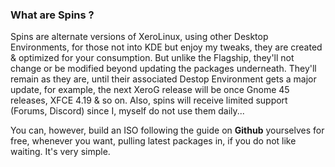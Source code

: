 ### What are Spins ?

Spins are alternate versions of XeroLinux, using other Desktop Environments, for those not into KDE but enjoy my tweaks, they are created & optimized for your consumption. But unlike the Flagship, they'll not change or be modified beyond updating the packages underneath. They'll remain as they are, until their associated Destop Environment gets a major update, for example, the next XeroG release will be once Gnome 45 releases, XFCE 4.19 & so on. Also, spins will receive limited support (Forums, Discord) since I, myself do not use them daily...
 
You can, however, build an ISO following the guide on **Github** yourselves for free, whenever you want, pulling latest packages in, if you do not like waiting. It's very simple.
